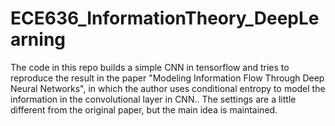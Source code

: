 # ECE636_InformationTheory_DeepLearning
The code in this repo builds a simple CNN in tensorflow and tries to reproduce the result in the paper "Modeling Information Flow Through Deep Neural Networks", in which the author uses conditional entropy to model the information in the convolutional layer in CNN.. The settings are a little different from the original paper, but the main idea is maintained.
